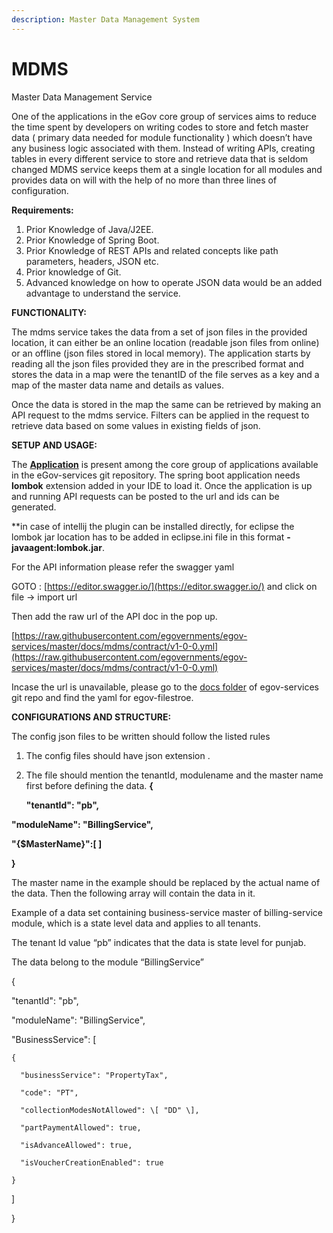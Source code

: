 ```yaml
---
description: Master Data Management System
---
```


# MDMS

Master Data Management Service

One of the applications in the eGov core group of services aims to reduce the time spent by developers on writing codes to store and fetch master data \( primary data needed for module functionality \) which doesn’t have any business logic associated with them. Instead of writing APIs, creating tables in every different service to store and retrieve data that is seldom changed MDMS service keeps them at a single location for all modules and provides data on will with the help of no more than three lines of configuration.

**Requirements:**

1. Prior Knowledge of Java/J2EE.
2. Prior Knowledge of Spring Boot.
3. Prior Knowledge of REST APIs and related concepts like path parameters, headers, JSON etc.
4. Prior knowledge of Git.
5. Advanced knowledge on how to operate JSON data would be an added advantage to understand the service.

**FUNCTIONALITY:**

The mdms service takes the data from a set of json files in the provided location, it can either be an online location \(readable json files from online\) or an offline \(json files stored in local memory\). The application starts by reading all the json files provided they are in the prescribed format and stores the data in a map were the tenantID of the file serves as a key and a map of the master data name and details as values.

Once the data is stored in the map the same can be retrieved by making an API request to the mdms service. Filters can be applied in the request to retrieve data based on some values in existing fields of json.

**SETUP AND USAGE:**

The [**Application**](https://github.com/egovernments/egov-services/tree/master/core/egov-mdms-service) is present among the core group of applications available in the eGov-services git repository. The spring boot application needs **lombok** extension added in your IDE to load it. Once the application is up and running API requests can be posted to the url and ids can be generated.

\*\*in case of intellij the plugin can be installed directly, for eclipse the lombok jar location has to be added in eclipse.ini file in this format **-javaagent:lombok.jar**.

For the API information please refer the swagger yaml

GOTO : [https://editor.swagger.io/](https://editor.swagger.io/) and click on file -&gt; import url

Then add the raw url of the API doc in the pop up.

[https://raw.githubusercontent.com/egovernments/egov-services/master/docs/mdms/contract/v1-0-0.yml](https://raw.githubusercontent.com/egovernments/egov-services/master/docs/mdms/contract/v1-0-0.yml)

Incase the url is unavailable, please go to the [docs folder](https://github.com/egovernments/egov-services/tree/master/docs) of egov-services git repo and find the yaml for egov-filestroe.

**CONFIGURATIONS AND STRUCTURE:**

The config json files to be written should follow the listed rules

1. The config files should have json extension .  
2. The file should mention the tenantId, modulename and the master name first before defining the data. **{**

   **"tenantId": "pb",**

**"moduleName": "BillingService",**

**"{$MasterName}":\[ \]**

**}**

The master name in the example should be replaced by the actual name of the data. Then the following array will contain the data in it.

Example of a data set containing business-service master of billing-service module, which is a state level data and applies to all tenants.

The tenant Id value “pb” indicates that the data is state level for punjab.

The data belong to the module “BillingService”

{

"tenantId": "pb",

"moduleName": "BillingService",

"BusinessService": \[

```text
{

  "businessService": "PropertyTax",

  "code": "PT",

  "collectionModesNotAllowed": \[ "DD" \],

  "partPaymentAllowed": true,

  "isAdvanceAllowed": true,

  "isVoucherCreationEnabled": true

}
```

\]

}

